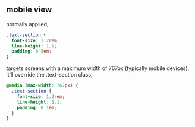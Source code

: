 ## mobile view
normally applied,
```css
.text-section {
  font-size: 1.2rem;
  line-height: 1.1;
  padding: 0 5em;
}
```
targets screens with a maximum width of 767px (typically mobile devices), <br>
it'll override the .text-section class,
```css
@media (max-width: 767px) {
  .text-section {
    font-size: 1.2rem;
    line-height: 1.1;
    padding: 0 1em;
  }
}
```
